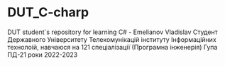 # DUT_C-charp
DUT student`s repository for learning C# - Emelianov Vladislav 
Студент Державного Університету Телекомунікацій інституту Інформаційних технолоій, навчаюся на 121 спеціалізації (Програмна інженерія)
Гупа ПД-21
роки 2022-2023
